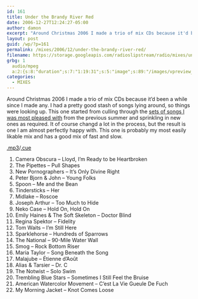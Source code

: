 ```yaml
---
id: 161
title: Under the Brandy River Red
date: 2006-12-27T12:24:27-05:00
author: damon
excerpt: "Around Christmas 2006 I made a trio of mix CDs because it'd been a while since I made any. I had a pretty good stash of songs lying around, so things were looking up. This one started from culling through the sets of songs I was most pleased with from the previous summer and sprinkling in new ones as required. It of course changd a lot in the process, but the result is one I am almost perfectly happy with. This one is probably my most easily likable mix and has a good mix of fast and slow."
layout: post
guid: /wp/?p=161
permalink: /mixes/2006/12/under-the-brandy-river-red/
filename: https://storage.googleapis.com/radioslipstream/radio/mixes/under_the_brandy_river_red.mp3
grbg: 1
  audio/mpeg
  a:2:{s:8:"duration";s:7:"1:19:31";s:5:"image";s:89:"/images/vpreview_center.png";}
categories:
  - MIXES
---
```


Around Christmas 2006 I made a trio of mix CDs because it’d been a while since I made any. I had a pretty good stash of songs lying around, so things were looking up. This one started from culling through the [sets of songs I was most pleased with](/?p=68) from the previous summer and sprinkling in new ones as required. It of course changd a lot in the process, but the result is one I am almost perfectly happy with. This one is probably my most easily likable mix and has a good mix of fast and slow.

[.mp3](https://storage.googleapis.com/radioslipstream/radio/mixes/under_the_brandy_river_red.mp3)/[.cue](https://storage.googleapis.com/radioslipstream/radio/mixes/under_the_brandy_river_red.cue)

1. Camera Obscura – Lloyd, I’m Ready to be Heartbroken
2. The Pipettes – Pull Shapes
3. New Pornographers – It’s Only Divine Right
4. Peter Bjorn & John – Young Folks
5. Spoon – Me and the Bean
6. Tindersticks – Her
7. Midlake – Roscoe
8. Joseph Arthur – Too Much to Hide
9. Neko Case – Hold On, Hold On
10. Emily Haines & The Soft Skeleton – Doctor Blind
11. Regina Spektor – Fidelity
12. Tom Waits – I’m Still Here
13. Sparklehorse – Hundreds of Sparrows
14. The National – 90-Mile Water Wall
15. Smog – Rock Bottom Riser
16. Maria Taylor – Song Beneath the Song
17. Malajube – Étienne d’Août
18. Alias & Tarsier – Dr. C
19. The Notwist – Solo Swim
20. Trembling Blue Stars – Sometimes I Still Feel the Bruise
21. American Watercolor Movement – C’est La Vie Gueule De Fuch
22. My Morning Jacket – Knot Comes Loose
